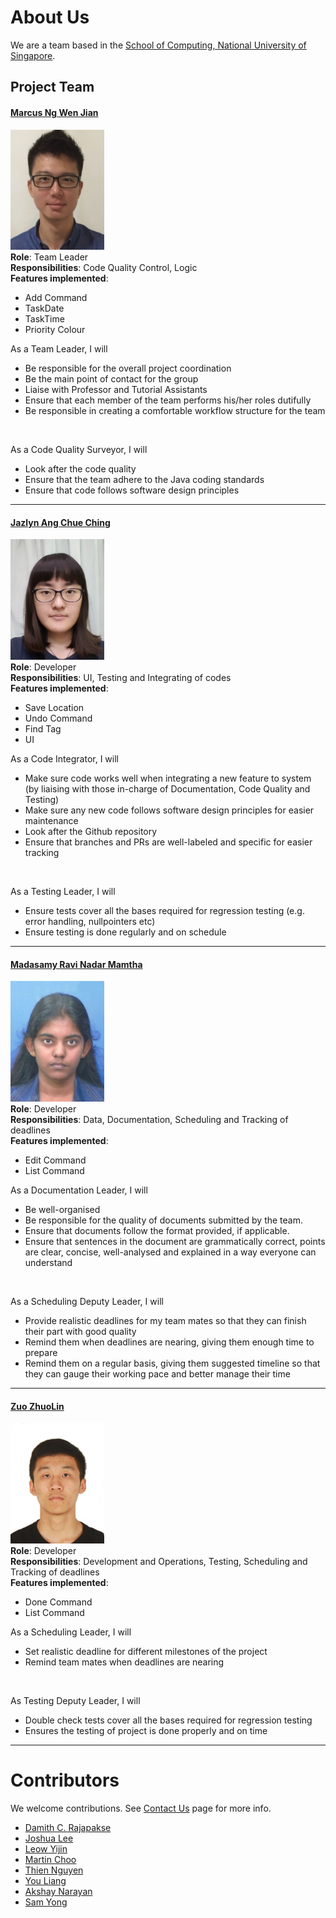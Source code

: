 # About Us

We are a team based in the [School of Computing, National University of Singapore](http://www.comp.nus.edu.sg).

## Project Team

#### [Marcus Ng Wen Jian](https://github.com/marcusngwj) <br>
<img src="images/Marcus.png" width="150"><br>
**Role**: Team Leader <br>
**Responsibilities**: Code Quality Control, Logic <br>
**Features implemented**: 
* Add Command
* TaskDate
* TaskTime
* Priority Colour

As a Team Leader, I will
* Be responsible for the overall project coordination
* Be the main point of contact for the group
* Liaise with Professor and Tutorial Assistants
* Ensure that each member of the team performs his/her roles dutifully
* Be responsible in creating a comfortable workflow structure for the team
<br>

As a Code Quality Surveyor, I will
* Look after the code quality
* Ensure that the team adhere to the Java coding standards
* Ensure that code follows software design principles

-----

#### [Jazlyn Ang Chue Ching](https://github.com/turtle96)
<img src="images/Jazlyn.png" width="150"><br>
**Role**: Developer <br>
**Responsibilities**: UI, Testing and Integrating of codes <br>
**Features implemented**: 
* Save Location
* Undo Command
* Find Tag
* UI

As a Code Integrator, I will
* Make sure code works well when integrating a new feature to system (by liaising with those in-charge of Documentation, Code Quality and Testing)
* Make sure any new code follows software design principles for easier maintenance
* Look after the Github repository
* Ensure that branches and PRs are well-labeled and specific for easier tracking
<br>

As a Testing Leader, I will
* Ensure tests cover all the bases required for regression testing (e.g. error handling, nullpointers etc)
* Ensure testing is done regularly and on schedule

-----

#### [Madasamy Ravi Nadar Mamtha](https://github.com/Mamtha3005) 
<img src="images/Mamtha.png" width="150"><br>
**Role**: Developer <br>
**Responsibilities**: Data, Documentation, Scheduling and Tracking of deadlines <br>
**Features implemented**: 
* Edit Command
* List Command

As a Documentation Leader, I will
* Be well-organised
* Be responsible for the quality of documents submitted by the team.
* Ensure that documents follow the format provided, if applicable. 
* Ensure that sentences in the document are grammatically correct, points are clear, concise, well-analysed and explained in a way everyone can understand
<br>

As a Scheduling Deputy Leader, I will
* Provide realistic deadlines for my team mates so that they can finish their part with good quality
* Remind them when deadlines are nearing, giving them enough time to prepare 
* Remind them on a regular basis, giving them suggested timeline so that they can gauge their working pace and better manage their time

-----

#### [Zuo ZhuoLin](https://github.com/ZuoZhuolin)
<img src="images/ZhuoLin.png" width="150"><br>
**Role**: Developer <br>
**Responsibilities**: Development and Operations, Testing, Scheduling and Tracking of deadlines <br>
**Features implemented**: 
* Done Command
* List Command

As a Scheduling Leader, I will
* Set realistic deadline for different milestones of the project
* Remind team mates when deadlines are nearing
<br>

As Testing Deputy Leader, I will
* Double check tests cover all the bases required for regression testing
* Ensures the testing of project is done properly and on time

-----

# Contributors

We welcome contributions. See [Contact Us](ContactUs.md) page for more info.

* [Damith C. Rajapakse](http://www.comp.nus.edu.sg/~damithch/)
* [Joshua Lee](https://github.com/lejolly)
* [Leow Yijin](https://github.com/yijinl)
* [Martin Choo](https://github.com/m133225)
* [Thien Nguyen](https://github.com/ndt93)
* [You Liang](https://github.com/yl-coder)
* [Akshay Narayan](https://github.com/se-edu/addressbook-level4/pulls?q=is%3Apr+author%3Aokkhoy)
* [Sam Yong](https://github.com/se-edu/addressbook-level4/pulls?q=is%3Apr+author%3Amauris)